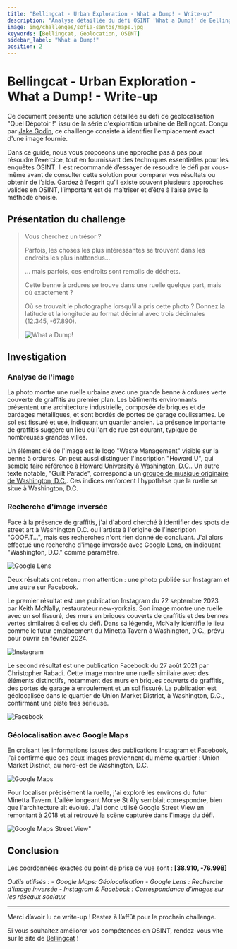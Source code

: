 ```yaml
---
title: "Bellingcat - Urban Exploration - What a Dump! - Write-up"
description: "Analyse détaillée du défi OSINT 'What a Dump!' de Bellingcat : indices visuels, recherche inversée et outils de cartographie pour localiser précisément l'image."
image: img/challenges/sofia-santos/maps.jpg
keywords: [Bellingcat, Geolocation, OSINT]
sidebar_label: "What a Dump!"
position: 2
---
```


# Bellingcat - Urban Exploration - What a Dump! - Write-up

Ce document présente une solution détaillée au défi de géolocalisation "Quel Dépotoir !" issu de la série d'exploration urbaine de Bellingcat. Conçu par [Jake Godin](https://www.bellingcat.com/author/jakegodin/), ce challlenge consiste à identifier l'emplacement exact d'une image fournie.

Dans ce guide, nous vous proposons une approche pas à pas pour résoudre l’exercice, tout en fournissant des techniques essentielles pour les enquêtes OSINT. Il est recommandé d’essayer de résoudre le défi par vous-même avant de consulter cette solution pour comparer vos résultats ou obtenir de l’aide. Gardez à l’esprit qu’il existe souvent plusieurs approches valides en OSINT, l’important est de maîtriser et d’être à l’aise avec la méthode choisie.

## Présentation du challenge

> Vous cherchez un trésor ?
>
> Parfois, les choses les plus intéressantes se trouvent dans les endroits les plus inattendus...
>
> ... mais parfois, ces endroits sont remplis de déchets.
>
> Cette benne à ordures se trouve dans une ruelle quelque part, mais où exactement ?
>
> Où se trouvait le photographe lorsqu'il a pris cette photo ? Donnez la latitude et la longitude au format décimal avec trois décimales (12.345, -67.890).
>
> ![What a Dump!](/img/challenges/bellingcat/urban-exploration/what-a-dump-1.jpg "What a Dump!")

## Investigation

### Analyse de l'image

La photo montre une ruelle urbaine avec une grande benne à ordures verte couverte de graffitis au premier plan. Les bâtiments environnants présentent une architecture industrielle, composée de briques et de bardages métalliques, et sont bordés de portes de garage coulissantes. Le sol est fissuré et usé, indiquant un quartier ancien. La présence importante de graffitis suggère un lieu où l'art de rue est courant, typique de nombreuses grandes villes.

Un élément clé de l'image est le logo "Waste Management" visible sur la benne à ordures. On peut aussi distinguer l'inscription "Howard U", qui semble faire référence à [Howard University à Washington, D.C.](https://fr.wikipedia.org/wiki/Universit%C3%A9_Howard). Un autre texte notable, "Guilt Parade", correspond à un [groupe de musique originaire de Washington, D.C.](https://guiltparade.bandcamp.com/music). Ces indices renforcent l'hypothèse que la ruelle se situe à Washington, D.C.

### Recherche d'image inversée

Face à la présence de graffitis, j'ai d'abord cherché à identifier des spots de street art à Washington D.C. ou l'artiste à l'origine de l'inscription "GOOF.T...", mais ces recherches n'ont rien donné de concluant. J'ai alors effectué une recherche d'image inversée avec Google Lens, en indiquant "Washington, D.C." comme paramètre.

![Google Lens](/img/challenges/bellingcat/urban-exploration/what-a-dump-2.png "Google Lens")

Deux résultats ont retenu mon attention : une photo publiée sur Instagram et une autre sur Facebook.

Le premier résultat est une publication Instagram du 22 septembre 2023 par Keith McNally, restaurateur new-yorkais. Son image montre une ruelle avec un sol fissuré, des murs en briques couverts de graffitis et des bennes vertes similaires à celles du défi. Dans sa légende, McNally identifie le lieu comme le futur emplacement du Minetta Tavern à Washington, D.C., prévu pour ouvrir en février 2024.

![Instagram](/img/challenges/bellingcat/urban-exploration/what-a-dump-3.png "Instagram")

Le second résultat est une publication Facebook du 27 août 2021 par Christopher Rabadi. Cette image montre une ruelle similaire avec des éléments distinctifs, notamment des murs en briques couverts de graffitis, des portes de garage à enroulement et un sol fissuré. La publication est géolocalisée dans le quartier de Union Market District, à Washington, D.C., confirmant une piste très sérieuse.

![Facebook](/img/challenges/bellingcat/urban-exploration/what-a-dump-4.png "Facebook")

### Géolocalisation avec Google Maps

En croisant les informations issues des publications Instagram et Facebook, j'ai confirmé que ces deux images proviennent du même quartier : Union Market District, au nord-est de Washington, D.C.

![Google Maps](/img/challenges/bellingcat/urban-exploration/what-a-dump-5.png "Google Maps")

Pour localiser précisément la ruelle, j'ai exploré les environs du futur Minetta Tavern. L'allée longeant Morse St Aly semblait correspondre, bien que l'architecture ait évolué. J'ai donc utilisé Google Street View en remontant à 2018 et ai retrouvé la scène capturée dans l'image du défi.

![Google Maps Street View"](/img/challenges/bellingcat/urban-exploration/what-a-dump-6.png "Google Maps Street View")

## Conclusion

Les coordonnées exactes du point de prise de vue sont : **[38.910, -76.998]**

<em>
Outils utilisés :
- Google Maps: Géolocalisation
- Google Lens : Recherche d'image inversée
- Instagram & Facebook : Correspondance d'images sur les réseaux sociaux
</em>

---

Merci d’avoir lu ce write-up ! Restez à l’affût pour le prochain challenge.

Si vous souhaitez améliorer vos compétences en OSINT, rendez-vous vite sur le site de [Bellingcat](https://www.bellingcat.com/) !
